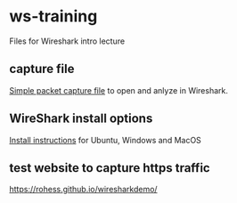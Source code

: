 # ws-training
Files for Wireshark intro lecture

## capture file
[Simple packet capture file](https://github.com/rohess/ws-training/raw/refs/heads/main/ws-training-sample.pcapng "Capture File") to open and anlyze in Wireshark.

## WireShark install options
[Install instructions](https://github.com/rohess/ws-training/blob/main/ws-install.md "Installation Guide") for Ubuntu, Windows and MacOS

## test website to capture https traffic
https://rohess.github.io/wiresharkdemo/
